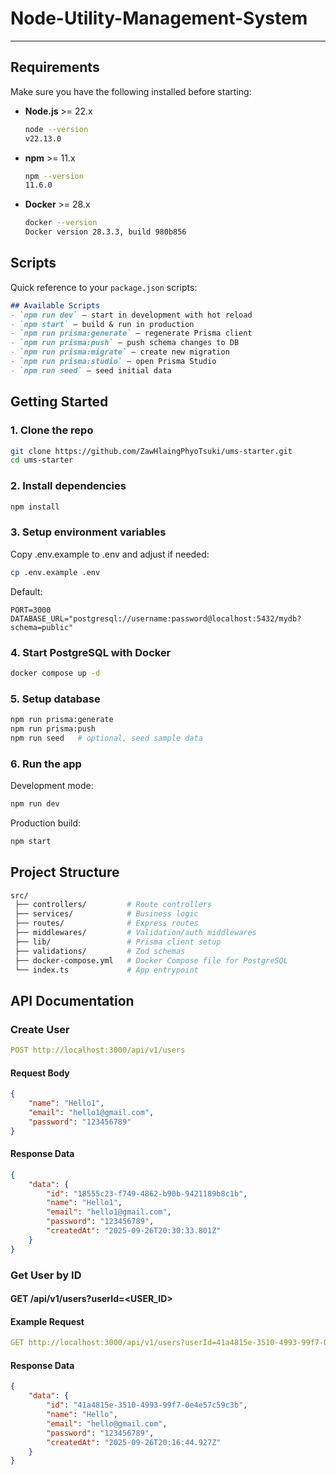# Node-Utility-Management-System

---
## Requirements
Make sure you have the following installed before starting:
- **Node.js** >= 22.x  
  ```bash
  node --version
  v22.13.0
  ```
- **npm** >= 11.x
  ```bash
  npm --version
  11.6.0
  ```
- **Docker** >= 28.x
  ```bash
  docker --version
  Docker version 28.3.3, build 980b856
  ```

## Scripts
Quick reference to your `package.json` scripts:
```markdown
## Available Scripts
- `npm run dev` – start in development with hot reload
- `npm start` – build & run in production
- `npm run prisma:generate` – regenerate Prisma client
- `npm run prisma:push` – push schema changes to DB
- `npm run prisma:migrate` – create new migration
- `npm run prisma:studio` – open Prisma Studio
- `npm run seed` – seed initial data
```

## Getting Started

### 1. Clone the repo
```bash
git clone https://github.com/ZawHlaingPhyoTsuki/ums-starter.git
cd ums-starter
```

### 2. Install dependencies
```bash
npm install
```

### 3. Setup environment variables
Copy .env.example to .env and adjust if needed:
```bash
cp .env.example .env
```

Default:
```env
PORT=3000
DATABASE_URL="postgresql://username:password@localhost:5432/mydb?schema=public"
```

### 4. Start PostgreSQL with Docker
```bash
docker compose up -d
```

### 5. Setup database
```bash
npm run prisma:generate
npm run prisma:push
npm run seed   # optional, seed sample data
```

### 6. Run the app
Development mode:
```bash
npm run dev
```

Production build:
```bash
npm start

```

## Project Structure
```bash
src/
 ├── controllers/         # Route controllers
 ├── services/            # Business logic
 ├── routes/              # Express routes
 ├── middlewares/         # Validation/auth middlewares
 ├── lib/                 # Prisma client setup
 ├── validations/         # Zod schemas
 ├── docker-compose.yml   # Docker Compose file for PostgreSQL
 └── index.ts             # App entrypoint
```

## API Documentation
### Create User
```yml
POST http://localhost:3000/api/v1/users
```

#### Request Body
```json
{
    "name": "Hello1",
    "email": "hello1@gmail.com",
    "password": "123456789"
}
```

#### Response Data
```json
{
    "data": {
        "id": "18555c23-f749-4862-b90b-9421189b8c1b",
        "name": "Hello1",
        "email": "hello1@gmail.com",
        "password": "123456789",
        "createdAt": "2025-09-26T20:30:33.801Z"
    }
}
```

### Get User by ID
#### GET /api/v1/users?userId=<USER_ID>

#### Example Request
```yml
GET http://localhost:3000/api/v1/users?userId=41a4815e-3510-4993-99f7-0e4e57c59c3b
```

#### Response Data
```json
{
    "data": {
        "id": "41a4815e-3510-4993-99f7-0e4e57c59c3b",
        "name": "Hello",
        "email": "hello@gmail.com",
        "password": "123456789",
        "createdAt": "2025-09-26T20:16:44.927Z"
    }
}

```
